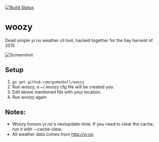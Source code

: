 [![Build Status](https://travis-ci.org/gummiboll/woozy.svg?branch=master)](https://travis-ci.org/gummiboll/woozy)

# woozy

Dead simple yr.no weather cli tool, hacked together for the hay harvest of 2015

![Screenshot](http://gummiboll.github.io/woozy/woozy.png)

## Setup
1. `go get github.com/gummiboll/woozy`
2. Run woozy, a ~/.woozy cfg file will be created you.
3. Edit above mentioned file with your location.
4. Run woozy again

## Notes:
* Woozy honors yr.no's nextupdate-time. If you need to clear the cache, run it with --cache-clear.
* All weather data comes from http://yr.no
